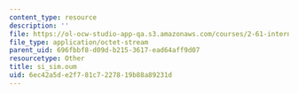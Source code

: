 ```yaml
---
content_type: resource
description: ''
file: https://ol-ocw-studio-app-qa.s3.amazonaws.com/courses/2-61-internal-combustion-engines-spring-2017/6ec42a5de2f781c7227819b88a89231d_si_sim.oum
file_type: application/octet-stream
parent_uid: 696fbbf8-d09d-b215-3617-ead64aff9d07
resourcetype: Other
title: si_sim.oum
uid: 6ec42a5d-e2f7-81c7-2278-19b88a89231d
---
```

